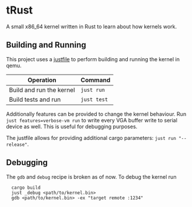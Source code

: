 # tRust

A small x86_64 kernel written in Rust to learn about how kernels work.

## Building and Running
This project uses a [justfile](https://github.com/casey/just) to perform building and running the kernel in qemu.

| Operation | Command |
|-----------|---------|
| Build and run the kernel | `just run` |
| Build tests and run | `just test` |

Additionally features can be provided to change the kernel behaviour. Run `just features=verbose-vm run` to write every VGA buffer write to serial device as well. This is useful for debugging purposes.

The justfile allows for providing additional cargo parameters: `just run "--release"`.

## Debugging

The `gdb` and `debug` recipe is broken as of now. To debug the kernel run 

```
  cargo build
  just _debug <path/to/kernel.bin>
  gdb <path/to/kernel.bin> -ex "target remote :1234"
```
